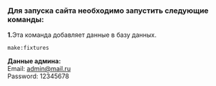 ### Для запуска сайта необходимо запустить следующие команды:
<b>1.</b>Эта команда добавляет данные в базу данных.
<br>
```
make:fixtures
```
<b>Данные админа:</b><br>
Email: admin@mail.ru<br>
Password: 12345678